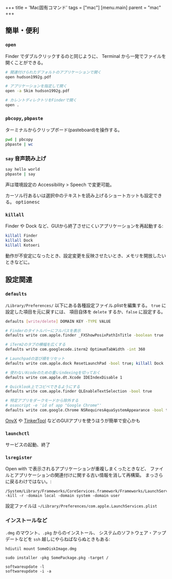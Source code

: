 +++
title = 'Mac固有コマンド'
tags = ["mac"]
[menu.main]
  parent = "mac"
+++

## 簡単・便利

### `open`

Finder でダブルクリックするのと同じように、
Terminal から一発でファイルを開くことができる。

```sh
# 関連付けられたデフォルトのアプリケーションで開く
open hudson1992g.pdf

# アプリケーションを指定して開く
open -a Skim hudson1992g.pdf

# カレントディレクトリをFinderで開く
open .
```

### `pbcopy`, `pbpaste`

ターミナルからクリップボード(pasteboard)を操作する。

```sh
pwd | pbcopy
pbpaste | wc
```


### `say` 音声読み上げ

```sh
say hello world
pbpaste | say
```

声は環境設定の Accessibility > Speech で変更可能。

カーソル行あるいは選択中のテキストを読み上げるショートカットも設定できる。
<kbd>option</kbd><kbd>esc</kbd>


### `killall`

Finder や Dock など、GUIから終了させにくいアプリケーションを再起動する:

```sh
killall Finder
killall Dock
killall Kotoeri
```

動作が不安定になったとき、設定変更を反映させたいとき、メモリを開放したいときなどに。


## 設定関連

### `defaults`

`/Library/Preferences/` 以下にある各種設定ファイル.plistを編集する。
`true` に設定した項目を元に戻すには、
項目自体を `delete` するか、`false` に設定する。

```sh
defaults [write/delete] DOMAIN KEY -TYPE VALUE

# Finderのタイトルバーにフルパスを表示
defaults write com.apple.finder _FXShowPosixPathInTitle -boolean true

# iTerm2のタブの横幅を広くする
defaults write com.googlecode.iterm2 OptimumTabWidth -int 360

# Launchpadの並び順をリセット
defaults write com.apple.dock ResetLaunchPad -bool true; killall Dock

# 使わないXcodeのための重いindexingを切っておく
defaults write com.apple.dt.Xcode IDEIndexDisable 1

# Quicklook上でコピペできるようにする
defaults write com.apple.finder QLEnableTextSelection -bool true

# 特定アプリをダークモードから除外する
# osascript -e 'id of app "Google Chrome"'
defaults write com.google.Chrome NSRequiresAquaSystemAppearance -bool true
```

[OnyX](https://www.titanium-software.fr/en/onyx.html) や
[TinkerTool](https://www.bresink.com/osx/TinkerTool.html)
などのGUIアプリを使うほうが簡単で安心かも


### `launchctl`

サービスの起動、終了


### `lsregister`

Open with で表示されるアプリケーションが重複しまくったときなど、
ファイルとアプリケーションの関連付けに関する古い情報を消して再構築。
まっさらに戻るわけではない。:

    /System/Library/Frameworks/CoreServices.framework/Frameworks/LaunchServices.framework/Support/lsregister -kill -r -domain local -domain system -domain user

設定ファイルは `~/Library/Preferences/com.apple.LaunchServices.plist`

### インストールなど

`.dmg` のマウント、`.pkg` からのインストール、
システムのソフトウェア・アップデートなどを
`ssh` 越しにやらねばならぬときもある:

    hdiutil mount SomeDiskImage.dmg

    sudo installer -pkg SomePackage.pkg -target /

    softwareupdate -l
    softwareupdate -i -a
